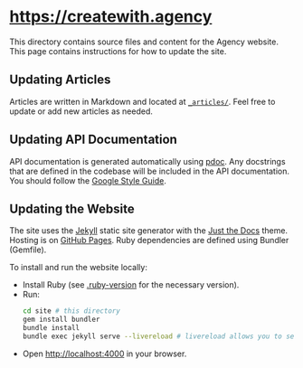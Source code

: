 # https://createwith.agency

This directory contains source files and content for the Agency website. This
page contains instructions for how to update the site.

## Updating Articles

Articles are written in Markdown and located at [`_articles/`](./_articles/).
Feel free to update or add new articles as needed.

## Updating API Documentation

API documentation is generated automatically using [pdoc](https://pdoc.dev/).
Any docstrings that are defined in the codebase will be included in the API
documentation. You should follow the [Google Style
Guide](https://google.github.io/styleguide/pyguide.html#38-comments-and-docstrings).

## Updating the Website

The site uses the [Jekyll](https://jekyllrb.com/) static site generator with the
[Just the Docs](https://just-the-docs.com/) theme. Hosting is on [GitHub
Pages](https://pages.github.com/). Ruby dependencies are defined using Bundler
(Gemfile).

To install and run the website locally:

- Install Ruby (see [.ruby-version](./.ruby-version) for the necessary version).
- Run:
  ```bash
  cd site # this directory
  gem install bundler
  bundle install
  bundle exec jekyll serve --livereload # livereload allows you to see changes
  ```
- Open [http://localhost:4000](http://localhost:4000) in your browser.
